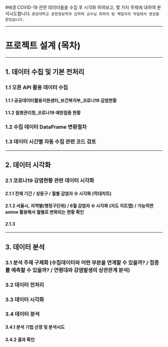 
#배경
COVID-19 관련 데이터들을 수집 후 시각화 하여보고, 몇 가지 주제에 대하여 분석시도합니다.
`중앙대학교 문헌정보학과 김학래 교수님 휘하의 팀 케일리의 작업에서 영감을 받았습니다.`

****
# 프로젝트 설계 (목차)
****
##  1. 데이터 수집 및 기본 전처리
### 1.1 오픈 API 활용 데이터 수집
#### 1.1.1 공공데이터활용지원센터_보건복지부_코로나19 감염현황
#### 1.1.2 질병관리청_코로나19 예방접종 현황
### 1.2 수집 데이터 DataFrame 변환절차
### 1.3 데이터 시간별 자동 수집 관련 코드 검토
****
## 2. 데이터 시각화
### 2.1 코로나19 감염현황 관련 데이터 시각화
#### 2.1.1 전체 기간 / 성동구 / 월별 감염자 수 시각화 (막대차트)
#### 2.1.2 서울시, 지역별(행정구단위) / 6월 감염자 수 시각화 (지도 히트맵) / 가능하면 anime 활용해서 월별로 변화되는 현황 확인
#### 2.1.3 
****
## 3. 데이터 분석
### 3.1 분석 주제 구체화 (수집데이터와 어떤 부분을 연계할 수 있을까? / 접종률 예측할 수 있을까? / 연령대와 감염발생의 상관관계 분석)
### 3.2 데이터 전처리
### 3.3 데이터 시각화
### 3.4 데이터 분석
#### 3.4.1 분석 기법 선정 및 분석시도
#### 3.4.2 결과 확인

